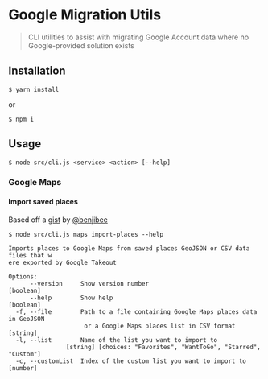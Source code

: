 # Google Migration Utils

> CLI utilities to assist with migrating Google Account data where no Google-provided solution exists

## Installation

```shell
$ yarn install
```

or

```shell
$ npm i
```

## Usage

```shell
$ node src/cli.js <service> <action> [--help]
```

### Google Maps

#### Import saved places

Based off a [gist](https://gist.github.com/benjibee/37e0031a8aa7a25e9814a01bdb03217c) by [@benjibee]

```shell
$ node src/cli.js maps import-places --help

Imports places to Google Maps from saved places GeoJSON or CSV data files that w
ere exported by Google Takeout

Options:
      --version     Show version number                                [boolean]
      --help        Show help                                          [boolean]
  -f, --file        Path to a file containing Google Maps places data in GeoJSON
                     or a Google Maps places list in CSV format         [string]
  -l, --list        Name of the list you want to import to
                [string] [choices: "Favorites", "WantToGo", "Starred", "Custom"]
  -c, --customList  Index of the custom list you want to import to      [number]
```

[@benjibee]: https://github.com/benjibee
